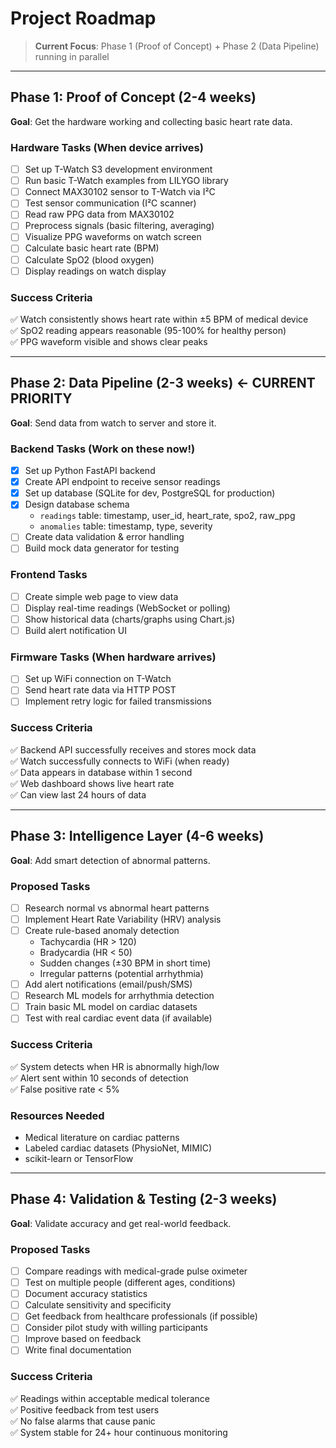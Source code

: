 # Project Roadmap

> **Current Focus**: Phase 1 (Proof of Concept) + Phase 2 (Data Pipeline) running in parallel

---

## Phase 1: Proof of Concept (2-4 weeks)

**Goal**: Get the hardware working and collecting basic heart rate data.

### Hardware Tasks (When device arrives)

- [ ] Set up T-Watch S3 development environment
- [ ] Run basic T-Watch examples from LILYGO library
- [ ] Connect MAX30102 sensor to T-Watch via I²C
- [ ] Test sensor communication (I²C scanner)
- [ ] Read raw PPG data from MAX30102
- [ ] Preprocess signals (basic filtering, averaging)
- [ ] Visualize PPG waveforms on watch screen
- [ ] Calculate basic heart rate (BPM)
- [ ] Calculate SpO2 (blood oxygen)
- [ ] Display readings on watch display

### Success Criteria
✅ Watch consistently shows heart rate within ±5 BPM of medical device  
✅ SpO2 reading appears reasonable (95-100% for healthy person)  
✅ PPG waveform visible and shows clear peaks

---

## Phase 2: Data Pipeline (2-3 weeks) **← CURRENT PRIORITY**

**Goal**: Send data from watch to server and store it.

### Backend Tasks (Work on these now!)

- [x] Set up Python FastAPI backend
- [x] Create API endpoint to receive sensor readings
- [x] Set up database (SQLite for dev, PostgreSQL for production)
- [x] Design database schema
  - `readings` table: timestamp, user_id, heart_rate, spo2, raw_ppg
  - `anomalies` table: timestamp, type, severity
- [ ] Create data validation & error handling
- [ ] Build mock data generator for testing

### Frontend Tasks

- [ ] Create simple web page to view data
- [ ] Display real-time readings (WebSocket or polling)
- [ ] Show historical data (charts/graphs using Chart.js)
- [ ] Build alert notification UI

### Firmware Tasks (When hardware arrives)

- [ ] Set up WiFi connection on T-Watch
- [ ] Send heart rate data via HTTP POST
- [ ] Implement retry logic for failed transmissions

### Success Criteria
✅ Backend API successfully receives and stores mock data  
✅ Watch successfully connects to WiFi (when ready)  
✅ Data appears in database within 1 second  
✅ Web dashboard shows live heart rate  
✅ Can view last 24 hours of data

---

## Phase 3: Intelligence Layer (4-6 weeks)

**Goal**: Add smart detection of abnormal patterns.

### Proposed Tasks

- [ ] Research normal vs abnormal heart patterns
- [ ] Implement Heart Rate Variability (HRV) analysis
- [ ] Create rule-based anomaly detection
  - Tachycardia (HR > 120)
  - Bradycardia (HR < 50)
  - Sudden changes (±30 BPM in short time)
  - Irregular patterns (potential arrhythmia)
- [ ] Add alert notifications (email/push/SMS)
- [ ] Research ML models for arrhythmia detection
- [ ] Train basic ML model on cardiac datasets
- [ ] Test with real cardiac event data (if available)

### Success Criteria
✅ System detects when HR is abnormally high/low  
✅ Alert sent within 10 seconds of detection  
✅ False positive rate < 5%

### Resources Needed
- Medical literature on cardiac patterns
- Labeled cardiac datasets (PhysioNet, MIMIC)
- scikit-learn or TensorFlow

---

## Phase 4: Validation & Testing (2-3 weeks)

**Goal**: Validate accuracy and get real-world feedback.

### Proposed Tasks

- [ ] Compare readings with medical-grade pulse oximeter
- [ ] Test on multiple people (different ages, conditions)
- [ ] Document accuracy statistics
- [ ] Calculate sensitivity and specificity
- [ ] Get feedback from healthcare professionals (if possible)
- [ ] Consider pilot study with willing participants
- [ ] Improve based on feedback
- [ ] Write final documentation

### Success Criteria
✅ Readings within acceptable medical tolerance  
✅ Positive feedback from test users  
✅ No false alarms that cause panic  
✅ System stable for 24+ hour continuous monitoring
